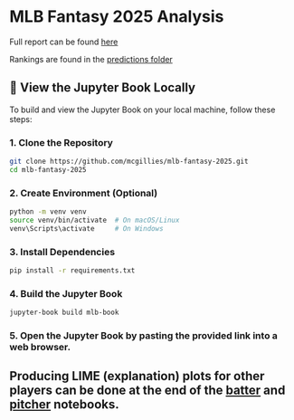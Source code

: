 # MLB Fantasy 2025 Analysis
Full report can be found [here](https://mcgillies.github.io/mlb-fantasy-2025/intro.html)

Rankings are found in the [predictions folder](predictions/)

## 📖 View the Jupyter Book Locally

To build and view the Jupyter Book on your local machine, follow these steps:

### 1. Clone the Repository
```sh
git clone https://github.com/mcgillies/mlb-fantasy-2025.git
cd mlb-fantasy-2025
```

### 2. Create Environment (Optional)
```sh
python -m venv venv
source venv/bin/activate  # On macOS/Linux
venv\Scripts\activate     # On Windows
```
### 3. Install Dependencies
```sh
pip install -r requirements.txt
```

### 4. Build the Jupyter Book
```sh
jupyter-book build mlb-book
```

### 5. Open the Jupyter Book by pasting the provided link into a web browser. 


## Producing LIME (explanation) plots for other players can be done at the end of the [batter](batter_main.ipynb) and [pitcher](pitcher_main.ipynb) notebooks. 


